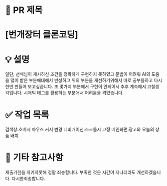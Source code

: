 # 📌 PR 제목
# [번개장터 클론코딩]
# 💡 설명
일단, 선배님이 제시하신 조건을 정확하게 구현하지 못하였고 문법이 어려워 AI의 도움을 많이 받은
부분에대해서 반성하고 위의 부분을 개선하기위해서 따로 공부를하고 다시한번 만들어 보고싶습니다.
또 몇가지 부분에서 구현이 안되어서 추후 계속해서 고칠생각입니다.
시매틱 태그를 활용하는 부분애서 어려움을 겪었습니다.
# ✅ 작업 목록
검색창:호버시 마우스 커서 변경
네비개이션:스크롤시 고정
메인화면:광고와 오늘의 상품 배치
# 💬 기타 참고사항
제출기한을 지키지못해 정말 죄송합니다.
부족한 것은 시간이 지나더라도 개선하겠습니다. 다시한죄송합니다.